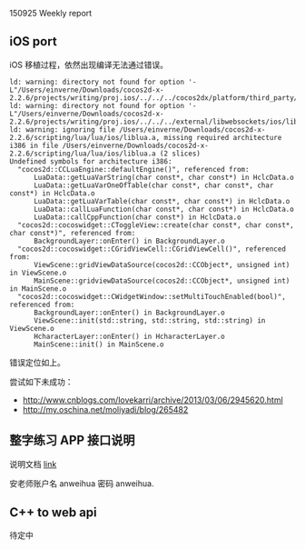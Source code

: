 150925 Weekly report

## iOS port
iOS 移植过程，依然出现编译无法通过错误。

	ld: warning: directory not found for option '-L"/Users/einverne/Downloads/cocos2d-x-2.2.6/projects/writing/proj.ios/../../../cocos2dx/platform/third_party/ios/libraries"'
	ld: warning: directory not found for option '-L"/Users/einverne/Downloads/cocos2d-x-2.2.6/projects/writing/proj.ios/../../../external/libwebsockets/ios/lib"'
	ld: warning: ignoring file /Users/einverne/Downloads/cocos2d-x-2.2.6/scripting/lua/lua/ios/liblua.a, missing required architecture i386 in file /Users/einverne/Downloads/cocos2d-x-2.2.6/scripting/lua/lua/ios/liblua.a (2 slices)
	Undefined symbols for architecture i386:
	  "cocos2d::CCLuaEngine::defaultEngine()", referenced from:
		  LuaData::getLuaVarString(char const*, char const*) in HclcData.o
		  LuaData::getLuaVarOneOfTable(char const*, char const*, char const*) in HclcData.o
		  LuaData::getLuaVarTable(char const*, char const*) in HclcData.o
		  LuaData::callLuaFunction(char const*, char const*) in HclcData.o
		  LuaData::callCppFunction(char const*) in HclcData.o
	  "cocos2d::cocoswidget::CToggleView::create(char const*, char const*, char const*)", referenced from:
		  BackgroundLayer::onEnter() in BackgroundLayer.o
	  "cocos2d::cocoswidget::CGridViewCell::CGridViewCell()", referenced from:
		  ViewScene::gridViewDataSource(cocos2d::CCObject*, unsigned int) in ViewScene.o
		  MainScene::gridviewDataSource(cocos2d::CCObject*, unsigned int) in MainScene.o
	  "cocos2d::cocoswidget::CWidgetWindow::setMultiTouchEnabled(bool)", referenced from:
		  BackgroundLayer::onEnter() in BackgroundLayer.o
		  ViewScene::init(std::string, std::string, std::string) in ViewScene.o
		  HcharacterLayer::onEnter() in HcharacterLayer.o
		  MainScene::init() in MainScene.o

错误定位如上。

尝试如下未成功：

- http://www.cnblogs.com/lovekarri/archive/2013/03/06/2945620.html
- http://my.oschina.net/moliyadi/blog/265482

## 整字练习 APP 接口说明

说明文档 [link](http://blcu.tk/einverne/writing/blob/master/WeeklyMeeting/%E9%83%A8%E4%BB%B6%E7%BA%A7%E5%88%AB%E9%94%99%E8%AF%AF%E7%B1%BB%E5%9E%8B.md)

安老师账户名 anweihua 密码  anweihua.

## C++ to web api

待定中
